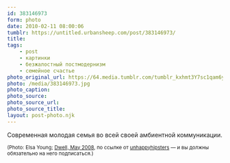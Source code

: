 ```yaml
---
id: 383146973
form: photo
date: 2010-02-11 08:00:06
tumblr: https://untitled.urbansheep.com/post/383146973/
title:
tags:
    - post
    - картинки
    - безжалостный постмодернизм
    - семейное счастье
photo_original_url: https://64.media.tumblr.com/tumblr_kxhmt3Y7sc1qam6ylo1_1280.jpg
photo: /media/383146973.jpg
photo_caption: 
photo_source:
photo_source_url:
photo_source_title:
layout: post-photo.njk
---
```


<p>Современная молодая семья во всей своей амбиентной коммуникации.</p>

<p><small>(Photo: Elsa Young; <a href="http://www.dwell.com/slideshows/katzs-cradle.html?slide=6&amp;paused=true">Dwell, May 2008</a>, по ссылке от <a href="http://unhappyhipsters.com/post/381920826/both-considered-this-quality-time-photo-elsa" class="tumblr_blog">unhappyhipsters</a> — и вы должны обязательно на него подписаться.)</small></p>
